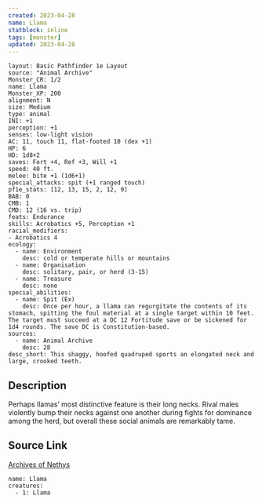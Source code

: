 ```yaml
---
created: 2023-04-28
name: Llama
statblock: inline
tags: [monster]
updated: 2023-04-28
---
```

```statblock
layout: Basic Pathfinder 1e Layout
source: "Animal Archive"
Monster_CR: 1/2
name: Llama
Monster_XP: 200
alignment: N
size: Medium
type: animal
INI: +1
perception: +1
senses: low-light vision
AC: 11, touch 11, flat-footed 10 (dex +1)
HP: 6
HD: 1d8+2
saves: Fort +4, Ref +3, Will +1
speed: 40 ft.
melee: bite +1 (1d6+1)
special_attacks: spit (+1 ranged touch)
pf1e_stats: [12, 13, 15, 2, 12, 9]
BAB: 0
CMB: 1
CMD: 12 (16 vs. trip)
feats: Endurance
skills: Acrobatics +5, Perception +1
racial_modifiers:
- Acrobatics 4
ecology:
  - name: Environment
    desc: cold or temperate hills or mountains
  - name: Organisation
    desc: solitary, pair, or herd (3-15)
  - name: Treasure
    desc: none
special_abilities:
  - name: Spit (Ex)
    desc: Once per hour, a llama can regurgitate the contents of its stomach, spitting the foul material at a single target within 10 feet. The target must succeed at a DC 12 Fortitude save or be sickened for 1d4 rounds. The save DC is Constitution-based.
sources:
  - name: Animal Archive
    desc: 28
desc_short: This shaggy, hoofed quadruped sports an elongated neck and large, crooked teeth.
```
## Description
Perhaps llamas’ most distinctive feature is their long necks. Rival males violently bump their necks against one another during fights for dominance among the herd, but overall these social animals are remarkably tame.
## Source Link
[Archives of Nethys](https://aonprd.com/MonsterDisplay.aspx?ItemName=Llama)
```encounter-table
name: Llama
creatures:
  - 1: Llama
```
